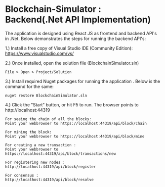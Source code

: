 # Blockchain-Simulator : Backend(.Net API Implementation)

The application is designed using React JS as frontend and backend API's in .Net. 
Below demonstrates the steps for running the backend API's:

1.) Install a free copy of Visual Studio IDE (Community Edition): https://www.visualstudio.com/vs/

2.) Once installed, open the solution file (BlockchainSimulator.sln)

    File > Open > Project/Solution
    
3.) Install required Nuget packages for running the application . Below is the command for the same:

    nuget restore BlockchainSimulator.sln

4.) Click the "Start" button, or hit F5 to run. The browser points to http://localhost:44319

    For seeing the chain of all the blocks: 
    Point your webbrowser to https://localhost:44319/api/block/chain

    For mining the block: 
    Point your webbrowser to https://localhost:44319/api/block/mine

    For creating a new transaction :
    Point your webbrowser to https://localhost:44319/api/block/transactions/new

    For registering new nodes :
    http://localhost:44319/api/block/register
    
    For consensus :
    http://localhost:44319/api/block/resolve
    
